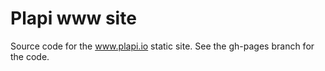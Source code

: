 # Plapi www site
Source code for the www.plapi.io static site. See the gh-pages branch
for the code.
